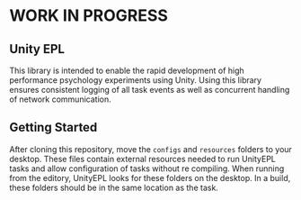 # WORK IN PROGRESS

## Unity EPL

This library is intended to enable the rapid development of high performance psychology experiments using Unity. Using this library ensures consistent logging of all task events as well as concurrent handling of network communication. 

## Getting Started

After cloning this repository, move the `configs` and `resources` folders to your desktop. These files contain external resources needed to run UnityEPL tasks and allow configuration of tasks without re compiling. When running from the editory, UnityEPL looks for these folders on the desktop. In a build, these folders should be in the same location as the task.

